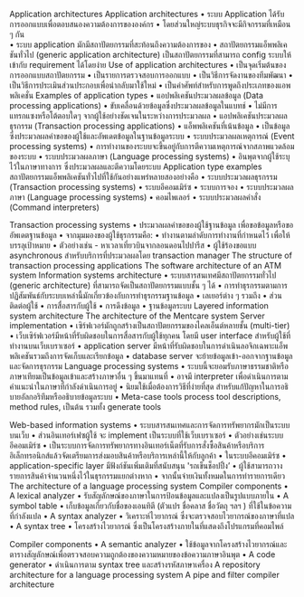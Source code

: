 Application architectures
Application architectures
•	ระบบ Application ได้รับการออกแบบเพื่อตอบสนองความต้องการขององค์กร
•	โดยส่วนใหญ่ระบบธุรกิจจะมีกิจกรรมที่เหมือน ๆ กัน  
•	ระบบ application มักมีสถาปัตยกรรมที่สะท้อนถึงความต้องการของ
•	สถาปัตยกรรมแอ็พพลิเคชันทั่วไป (generic application architecture) เป็นสถาปัตยกรรมที่สามารถ config ระบบให้เข้ากับ requirement ได้โดยง่าย
Use of application architectures
•	เป็นจุดเริ่มต้นของการออกแบบสถาปัตยกรรม
•	เป็นรายการตรวจสอบการออกแบบ
•	เป็นวิธีการจัดงานของทีมพัฒนา
•	เป็นวิธีการประเมินส่วนประกอบเพื่อนำกลับมาใช้ใหม่
•	เป็นคำศัพท์สำหรับการพูดถึงประเภทของแอพพลิเคชั่น
Examples of application types
•	แอปพลิเคชันประมวลผลข้อมูล (Data processing applications)
•	ขับเคลื่อนด้วยข้อมูลซึ่งประมวลผลข้อมูลในแบทช์
•	ไม่มีการแทรกแซงหรือโต้ตอบใดๆ จากผู้ใช้อย่างชัดเจนในระหว่างการประมวลผล
•	แอปพลิเคชันประมวลผลธุรกรรม (Transaction processing applications)
•	แอ็พพลิเคชันที่เน้นข้อมูล
•	เป็นข้อมูลซึ่งประมวลผลคำขอของผู้ใช้และอัพเดตข้อมูลในฐานข้อมูลระบบ
•	ระบบประมวลผลเหตุการณ์ (Event processing systems)
•	การทำงานของระบบจะขึ้นอยู่กับการตีความเหตุการณ์จากสภาพแวดล้อมของระบบ
•	ระบบประมวลผลภาษา (Language processing systems)
•	อินพุตจากผู้ใช้ระบุไว้ในภาษาทางการ ซึ่งประมวลผลและตีความโดยระบบ
Application type examples
สถาปัตยกรรมแอ็พพลิเคชันทั่วไปที่ใช้กันอย่างแพร่หลายสองอย่างคือ
•	ระบบประมวลผลธุรกรรม (Transaction processing systems)
•	ระบบอีคอมเมิร์ซ
•	ระบบการจอง
•	ระบบประมวลผลภาษา (Language processing systems)
•	คอมไพเลอร์
•	ระบบประมวลผลคำสั่ง (Command interpreters) 

Transaction processing systems
•	ประมวลผลคำขอของผู้ใช้ฐานข้อมูล เพื่อขอข้อมูลหรือขออัพเดตฐานข้อมูล
•	จากมุมมองของผู้ใช้ธุรกรรมคือ:
•	ทำงานตามลำดับการทำงานที่กำหนดไว้ เพื่อให้บรรลุเป้าหมาย
•	ตัวอย่างเช่น - หาเวลาเที่ยวบินจากลอนดอนไปปารีส
•	ผู้ใช้ร้องขอแบบ asynchronous สำหรับบริการที่ประมวลผลโดย transaction manager
The structure of transaction processing applications 
The software architecture of an ATM system 
Information systems architecture
•	ระบบสารสนเทศมีสถาปัตยกรรมทั่วไป (generic architecture) ที่สามารถจัดเป็นสถาปัตยกรรมแบบชั้น ๆ ได้
•	การทำธุรกรรมตามการปฏิสัมพันธ์กับระบบเหล่านี้มักเกี่ยวข้องกับการทำธุรกรรมฐานข้อมูล
•	เลเยอร์ต่าง ๆ รวมถึง
•	ส่วนติดต่อผู้ใช้
•	การสื่อสารกับผู้ใช้
•	การดึงข้อมูล
•	ฐานข้อมูลระบบ
Layered information system architecture 
The architecture of the Mentcare system
Server implementation
•	เซิร์ฟเวอร์มักถูกสร้างเป็นสถาปัตยกรรมของไคลเอ็นต์หลายชั้น (multi-tier)
•	เว็บเซิร์ฟเวอร์มีหน้าที่รับผิดชอบในการสื่อสารกับผู้ใช้ทุกคน โดยมี user interface สำหรับผู้ใช้ที่ทำงานบนเว็บเบราเซอร์
•	application server มีหน้าที่รับผิดชอบในการดำเนินลอจิกเฉพาะแอ็พพลิเคชันรวมถึงการจัดเก็บและเรียกข้อมูล
•	database server จะย้ายข้อมูลเข้า-ออกจากฐานข้อมูลและจัดการธุรกรรม
Language processing systems
•	ระบบนี้จะยอมรับภาษาธรรมชาติหรือภาษาเทียมเป็นข้อมูลเข้าและสร้างภาษาอื่น ๆ ขึ้นมาแทนที่
•	อาจมี interpreter เพื่อดำเนินการตามคำแนะนำในภาษาที่กำลังดำเนินการอยู่
•	นิยมใช้เมื่อต้องการวิธีที่ง่ายที่สุด สำหรับแก้ปัญหาในการอธิบายอัลกอริทึมหรืออธิบายข้อมูลระบบ
•	Meta-case tools process tool descriptions, method rules, เป็นต้น รวมทั้ง generate tools

Web-based information systems
•	ระบบสารสนเทศและการจัดการทรัพยากรมักเป็นระบบบนเว็บ
•	ส่วนอินเทอร์เฟซผู้ใช้ จะ implement เป็นระบบที่ใช้เว็บเบราเซอร์
•	ตัวอย่างเช่นระบบอีคอมเมิร์ซ
•	เป็นระบบการจัดการทรัพยากรทางอินเทอร์เน็ตที่รับการสั่งซื้อสินค้าหรือบริการอิเล็กทรอนิกส์แล้วจัดเตรียมการส่งมอบสินค้าหรือบริการเหล่านี้ให้กับลูกค้า
•	ในระบบอีคอมเมิร์ซ 
•	application-specific layer มีฟังก์ชันเพิ่มเติมที่สนับสนุน 'รถเข็นช็อปปิ้ง’ 
•	ผู้ใช้สามารถวางรายการสินค้าจำนวนหนึ่งไว้ในธุรกรรมแยกต่างหาก
•	จากนั้นจ่ายเงินทั้งหมดในการทำรายการเดียว
The architecture of a language processing system 
Compiler components
•	A lexical analyzer
•	รับสัญลักษณ์ของภาษาในการป้อนข้อมูลและแปลงเป็นรูปแบบภายใน
•	A symbol table
•	เก็บข้อมูลเกี่ยวกับชื่อของเอนทิตี (ตัวแปร ชื่อคลาส ชื่อวัตถุ ฯลฯ ) ที่ใช้ในข้อความที่กำลังแปล
•	A syntax analyzer
•	วิเคราะห์ไวยากรณ์ ซึ่งจะตรวจสอบไวยากรณ์ของภาษาที่แปล
•	A syntax tree
•	โครงสร้างไวยากรณ์ ซึ่งเป็นโครงสร้างภายในที่แสดงถึงโปรแกรมที่คอมไพล์

Compiler components
•	A semantic analyzer 
•	ใช้ข้อมูลจากโครงสร้างไวยากรณ์และตารางสัญลักษณ์เพื่อตรวจสอบความถูกต้องของความหมายของข้อความภาษาอินพุต
•	A code generator 
•	ดำเนินการตาม syntax tree และสร้างรหัสภาษาเครื่อง
A repository architecture for a language processing system
A pipe and filter compiler architecture 
